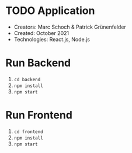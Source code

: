 # TODO Application 
- Creators: Marc Schoch & Patrick Grünenfelder
- Created: October 2021
- Technologies: React.js, Node.js

# Run Backend
1. `cd backend`
2. `npm install`
3. `npm start`

# Run Frontend
1. `cd frontend`
2. `npm install`
3. `npm start`
